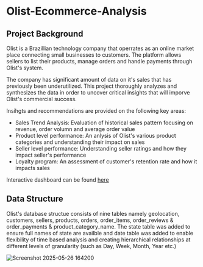 # Olist-Ecommerce-Analysis

## Project Background
Olist is a Brazillian technology company that operrates as an online market place connecting small businesses to customers. The platform allows sellers to list their products, manage orders and handle payments through Olist's system.

The company has significant amount of data on it's sales that has previously been underutilized. This project thoroughly analyzes and synthesizes the data in order to uncover critical insights that will imporve Olist's commercial success.

Insihgts and recommendations are provided on the following key areas:

- Sales Trend Analysis: Evaluation of historical sales pattern focusing on revenue, order volumn and average order value
- Product level performance: An anlysis of Olist's various product categories and understanding their impact on sales
- Seller level performance: Understanding seller ratings and how they impact seller's performance
- Loyalty program: An assessment of customer's retention rate and how it impacts sales

Interactive dashboard can be found [here](Olist.pbix)

## Data Structure

Olist's database structue consists of nine tables namely geolocation, customers, sellers, products, orders, order_items, order_reviews & order_payments & product_category_name. The state table was added to ensure full names of state are availble and date table was added to enable flexibility of time based analysis and creating hierarchical relationships at different levels of granularity (such as Day, Week, Month, Year etc.)



![Screenshot 2025-05-26 164200](https://github.com/user-attachments/assets/9f75e785-07b6-4a46-93bc-8ba83006730e)




